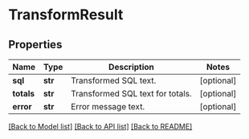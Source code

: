 # TransformResult

## Properties
Name | Type | Description | Notes
------------ | ------------- | ------------- | -------------
**sql** | **str** | Transformed SQL text. | [optional] 
**totals** | **str** | Transformed SQL text for totals. | [optional] 
**error** | **str** | Error message text. | [optional] 

[[Back to Model list]](../README.md#documentation-for-models) [[Back to API list]](../README.md#documentation-for-api-endpoints) [[Back to README]](../README.md)


